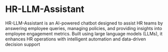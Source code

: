 # HR-LLM-Assistant
HR-LLM-Assistant is an AI-powered chatbot designed to assist HR teams by answering employee queries, managing policies, and providing insights into employee engagement metrics. Built using large language models (LLMs), it enhances HR operations with intelligent automation and data-driven decision support
